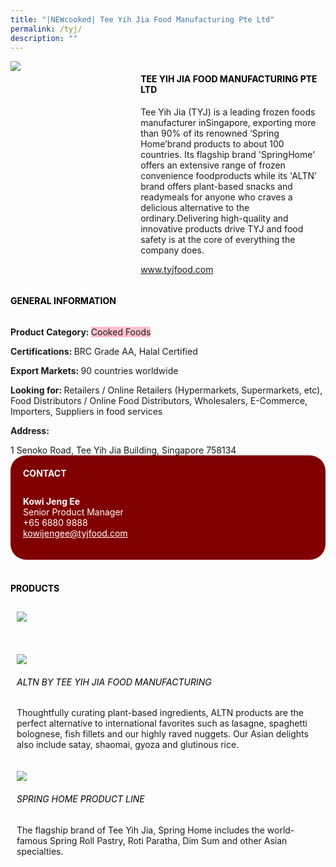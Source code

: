 ```yaml
---
title: "|NEWcooked| Tee Yih Jia Food Manufacturing Pte Ltd"
permalink: /tyj/
description: ""
---
```

<head>
	<div class="flex-paragraph">
		<!--hi there! this is a comment and will provide you with instructional guides-->
		<!--insert booth number here!-->
		<p style="text-transform: uppercase"></p></div>
			<div class="flex-container" style="display: flex; flex-wrap: wrap;">
				<!--insert DOWNLOAD link of company logo between the " marks!-->
			<div class="card sgds" style="flex: 1 1 40%; display: block;"><img src="https://drive.google.com/uc?export=download&id=1fLgYe8LVZFaesPPZ0sMVXxmAkXXBkVWQ"></div>
	<div class="card-sgds" style="flex: 1 1 58%; display: block; margin-left: 3px">
		<h4 style="text-transform: uppercase; color: black;"><!--insert the exhibitor's name between the <b> tags here--><b>Tee Yih Jia Food Manufacturing Pte Ltd</b></h4><!--insert the exhibitor's description between the <p> tags here-->
		<p>Tee Yih Jia (TYJ) is a leading frozen foods manufacturer inSingapore, exporting more than 90% of its renowned ‘Spring Home’brand products to about 100 countries. Its flagship brand 'SpringHome' offers an extensive range of frozen convenience foodproducts while its 'ALTN' brand offers plant-based snacks and readymeals for anyone who craves a delicious alternative to the ordinary.Delivering high-quality and innovative products drive TYJ and food safety is at the core of everything the company does.</p>
		<!--insert the exhibitor's website link, making sure there is "https:// www." present please. make sure the entire https link goes in between the " marks-->
		<p><a href="https://www.tyjfood.com" target="_blank"><!--insert the www website link here (no need for https)-->www.tyjfood.com</a></p>
	</div>
</div>
</head>

<body>
	<h4 style="text-transform: uppercase; color: black;"><b>General Information</b></h4>
		<div class="flex-container" style="display: flex; flex-wrap: wrap;">
			<div class="card sgds" style="flex: 1 1 65%; display: block; align-self: stretch">
			<div class="flex-paragraph">
			<p><b>Product Category: </b><span style=" background-color: pink; border-radius: 10 px;"><!--insert the exhibitor's pdt cat between the <p> tags here-->Cooked Foods</span></p> 
				<p><b>Certifications: </b><!--insert all the exhibitor's certifications between the </b> and </p> here-->BRC Grade AA, Halal Certified</p>
			<p><b>Export Markets: </b><!--insert all the exhibitor's export markets between the </b> and </p> here-->90 countries worldwide</p>
			<p style="margin-bottom: 10px;"><b>Looking for: </b><!--insert all the exhibitor's potential business partners between the </b> and </p> here-->Retailers / Online Retailers (Hypermarkets, Supermarkets, etc), Food Distributors / Online Food Distributors, Wholesalers, E-Commerce, Importers, Suppliers in food services</p><p><b>Address: </b><!--insert all the exhibitor's address the </b> and </p> here--></p> 1 Senoko Road, Tee Yih Jia Building, Singapore 758134
			</div>
		</div>
		<div class="card sgds" style="flex: 1 1 35%; padding: 10px; display: block; background-color: maroon; border-radius: 25px; align-self: center;">
		<h4 style="color: white; margin-top: 10px; margin-left: 10px;">CONTACT</h4>
		<div class="flex-paragraph">
			<!--replace with exhibitor's: -->
			<p style="padding: 10px; color: white;"><b><!-- POC name-->Kowi Jeng Ee</b><br><!-- designation-->Senior Product Manager<br><!--contact number-->+65 6880 9888<br><!-- for linking purposes, insert their email after "mailto:"...--><a href="mailto:kowijengee@tyjfood.com" style="color: white;"><!--...and also include the display email before </a> here-->kowijengee@tyjfood.com</a></p>
		</div>
			</div>
		</div>
	<br>
	<h4 style="text-transform: uppercase; color: black;"><b>products</b></h4>
<div style="display: flex; flex-wrap: wrap;">
  <div style="flex: 1 1 47%; margin: 10px; display: block;" class="card sgds"><!--insert the exhibitor's DOWNLOAD image for product between the " marks here-->
	<div style="display: block;" class="flex-image"><img src="https://drive.google.com/uc?export=download&id=1tBxt6C4F7SQOTf8wVTpW5sEgDYQTB6KA"></div>
	<div class="flex-paragraph">
		<h6 style="text-transform: uppercase; color: black;"><!--insert product name before </h6> and product description after <p>--></h6>
		<p></p></div>
	</div>
		<div style="flex: 1 1 47%; margin: 10px; display: block;" class="card sgds">
		<div style="display: block;" class="flex-image"><img src="https://drive.google.com/uc?export=download&id=1e9G3OHyfG5RtwO6ZKcTS3vsxTNT-z2xU"></div>
	<div class="flex-paragraph">
		<h6 style="text-transform: uppercase; color: black;">ALTN by Tee Yih Jia Food Manufacturing</h6>
		<p>Thoughtfully curating plant-based ingredients, ALTN products are the perfect alternative to international favorites such as lasagne, spaghetti bolognese, fish fillets and our highly raved nuggets. Our Asian delights also include satay, shaomai, gyoza and glutinous rice.</p></div>
	</div>
		<div style="flex: 1 1 47%; margin: 10px; display: block;" class="card sgds">
		<div style="display: block;" class="flex-image"><img src="https://drive.google.com/uc?export=download&id=1ZqpJJKUYXxP41PBhaP2Me_qxcKuoQVpN"></div>
	<div class="flex-paragraph">
		<h6 style="text-transform: uppercase; color: black;">Spring Home Product line</h6>
		<p>The flagship brand of Tee Yih Jia, Spring Home includes the world-famous Spring Roll Pastry, Roti Paratha, Dim Sum and other Asian specialties.</p></div>
		</div>
	<!--don't delete these 2 tags. double check how the layout looks on the right too and lemme know if there are any problems! thank u so much for ur hardwork!-->
	</div>